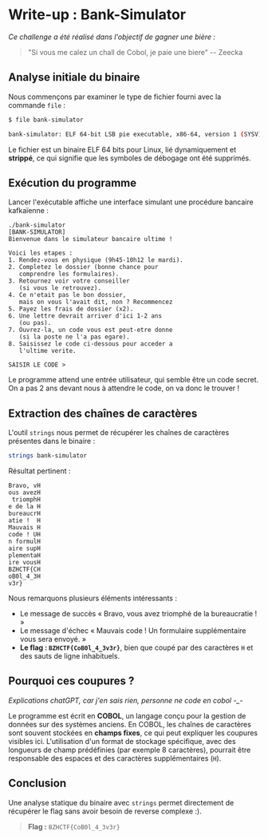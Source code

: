 # Write-up : Bank-Simulator

*Ce challenge a été réalisé dans l'objectif de gagner une bière :*
> "Si vous me calez un chall de Cobol, je paie une biere" -- Zeecka


## Analyse initiale du binaire

Nous commençons par examiner le type de fichier fourni avec la commande `file` :

```sh
$ file bank-simulator

bank-simulator: ELF 64-bit LSB pie executable, x86-64, version 1 (SYSV), dynamically linked, interpreter /lib64/ld-linux-x86-64.so.2, BuildID[sha1]=e54bba1560a88b8c9e17322fd9e0acf87636e741, for GNU/Linux 3.2.0, stripped
```

Le fichier est un binaire ELF 64 bits pour Linux, lié dynamiquement et **strippé**, ce qui signifie que les symboles de débogage ont été supprimés.

## Exécution du programme

Lancer l'exécutable affiche une interface simulant une procédure bancaire kafkaïenne :

```text
./bank-simulator
[BANK-SIMULATOR]
Bienvenue dans le simulateur bancaire ultime !

Voici les etapes :
1. Rendez-vous en physique (9h45-10h12 le mardi).
2. Completez le dossier (bonne chance pour
   comprendre les formulaires).
3. Retournez voir votre conseiller
   (si vous le retrouvez).
4. Ce n'etait pas le bon dossier,
   mais on vous l'avait dit, non ? Recommencez
5. Payez les frais de dossier (x2).
6. Une lettre devrait arriver d'ici 1-2 ans
   (ou pas).
7. Ouvrez-la, un code vous est peut-etre donne
   (si la poste ne l'a pas egare).
8. Saisissez le code ci-dessous pour acceder a
   l'ultime verite.

SAISIR LE CODE >
```

Le programme attend une entrée utilisateur, qui semble être un code secret. On a pas 2 ans devant nous à attendre le code, on va donc le trouver !

## Extraction des chaînes de caractères

L'outil `strings` nous permet de récupérer les chaînes de caractères présentes dans le binaire :

```sh
strings bank-simulator
```

Résultat pertinent :

```text
Bravo, vH
ous avezH
 triomphH
e de la H
bureaucrH
atie !  H
Mauvais H
code ! UH
n formulH
aire supH
plementaH
ire vousH
BZHCTF{CH
oB0l_4_3H
v3r}
```

Nous remarquons plusieurs éléments intéressants :
- Le message de succès « Bravo, vous avez triomphé de la bureaucratie ! »
- Le message d'échec « Mauvais code ! Un formulaire supplémentaire vous sera envoyé. »
- **Le flag : `BZHCTF{CoB0l_4_3v3r}`**, bien que coupé par des caractères `H` et des sauts de ligne inhabituels.

## Pourquoi ces coupures ?

*Explications chatGPT, car j'en sais rien, personne ne code en cobol -_-*

Le programme est écrit en **COBOL**, un langage conçu pour la gestion de données sur des systèmes anciens. En COBOL, les chaînes de caractères sont souvent stockées en **champs fixes**, ce qui peut expliquer les coupures visibles ici. L'utilisation d'un format de stockage spécifique, avec des longueurs de champ prédéfinies (par exemple 8 caractères), pourrait être responsable des espaces et des caractères supplémentaires (`H`).

## Conclusion

Une analyse statique du binaire avec `strings` permet directement de récupérer le flag sans avoir besoin de reverse complexe :).

> **Flag :** `BZHCTF{CoB0l_4_3v3r}`
